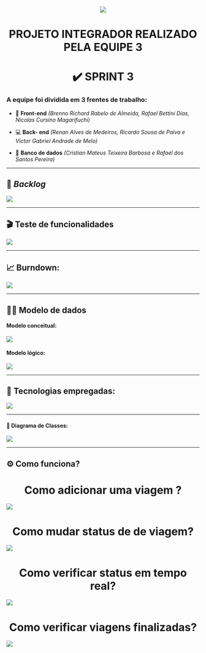  ## <h1 align="center"> ![](https://github.com/DevSlim001/PI_2020.2/blob/master/logotipocomum.jpg) </h1> 
# <h1 align="center"> PROJETO INTEGRADOR REALIZADO PELA EQUIPE 3 </h1> 
## <h1 align="center"> :heavy_check_mark: SPRINT 3 </h1> 

### A equipe foi dividida em 3 frentes de trabalho:

- :art: **Front-end** *(Brenno Richard Rabelo de Almeida, Rafael Bettini Dias, Nicolas Cursino Magarifuchi)*

- :computer: **Back- end** *(Renan Alves de Medeiros, Ricardo Sousa de Paiva e Victor Gabriel Andrade de Melo)*

- :floppy_disk: **Banco de dados** *(Cristian Mateus Teixeira Barbosa e Rafael dos Santos Pereira)*


--------------------------------------------------------------------------------------------------------------------

## :bookmark: **_Backlog_**

![](https://github.com/DevSlim001/PI_2020.2/blob/master/assets/Product_Backlog_total_3.png)

--------------------------------------------------------------------------------------------------------------------

## :clapper: **Teste de funcionalidades**

![](https://github.com/DevSlim001/PI_2020.2/blob/master/assets/testes_funcionalidades3_1.png)

--------------------------------------------------------------------------------------------------------------------

## :chart_with_upwards_trend: Burndown:

 ![](https://github.com/DevSlim001/PI_2020.2/blob/master/assets/BurndownSprint3.png)

--------------------------------------------------------------------------------------------------------------------

## :man_technologist: Modelo de dados

#### Modelo conceitual:

![](https://github.com/DevSlim001/PI_2020.2/blob/master/assets/mc_sprint3.jpg)


#### Modelo lógico:

![](https://github.com/DevSlim001/PI_2020.2/blob/master/assets/ml_sprint3.png)

--------------------------------------------------------------------------------------------------------------------

## :rocket: Tecnologias empregadas:
 
![](https://github.com/DevSlim001/PI_2020.2/blob/master/tecnology.png)

--------------------------------------------------------------------------------------------------------------------

#### :tea: Diagrama de Classes:

![](https://github.com/DevSlim001/PI_2020.2/blob/sprint2/diagramaclasses.png)

--------------------------------------------------------------------------------------------------------------------
## :gear: Como funciona?

### <h1 align="center"> Como adicionar  uma viagem ? </h1> 

![](https://github.com/DevSlim001/PI_2020.2/blob/master/assets/Adicionar-viagem-Funcionario3_1.gif)

###  <h1 align="center"> Como mudar status de de viagem? </h1> 

![](https://github.com/DevSlim001/PI_2020.2/blob/master/assets/Mudar-status-de-viagem-Motorista3_4.gif)


###  <h1 align="center"> Como verificar status em tempo real? </h1> 

![](https://github.com/DevSlim001/PI_2020.2/blob/master/assets/Verificar-status-em-tempo-real3_3.gif)


### <h1 align="center"> Como verificar viagens finalizadas? </h1> 

![](https://github.com/DevSlim001/PI_2020.2/blob/master/assets/Como-verificar-viagens-finalizadas-Funcionario3_2.gif)







